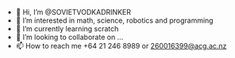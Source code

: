 - 👋 Hi, I’m @SOVIETVODKADRINKER
- 👀 I’m interested in math, science, robotics and programming
- 🌱 I’m currently learning scratch
- 💞️ I’m looking to collaborate on ...
- 📫 How to reach me +64 21 246 8989 or 260016399@acg.ac.nz

<!---
SOVIETVODKADRINKER/SOVIETVODKADRINKER is a ✨ special ✨ repository because its `README.md` (this file) appears on your GitHub profile.
You can click the Preview link to take a look at your changes.
--->

